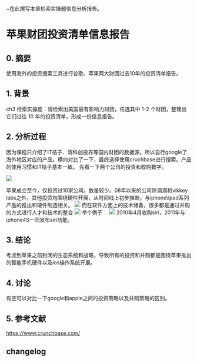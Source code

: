 
~在此撰写本章检索实操题信息分析报告。

# 苹果财团投资清单信息报告

## 0. 摘要

使用海外的投资搜索工具进行谷歌、苹果两大财团过去10年的投资清单报告。

## 1. 背景

ch3 检索实操题：请检索出美国最有影响力财团，任选其中 1-2 个财团，整理出它们过往 10 年的投资清单，形成一份信息报告。

## 2. 分析过程
 因为课程只介绍了IT桔子、清科创投界等国内财团的数据源。所以自行google了海外地区对应的产品。横向对比了一下，最终选择使用cruchbase进行搜索。产品的使用习惯和IT桔子基本一致。
先看一下两个公司的投资和收购数字。

![](https://i.imgur.com/jvUDSXs.png)

苹果成立至今，仅投资过10家公司。数量较少。08年以来的公司除滴滴和vikkey labs之外，其他投资均围绕硬件开展，从时间线上初步推断，与iphone\ipad系列产品的推出和硬件制造相关。
![](https://i.imgur.com/ICZeZSL.png)
而在软件方面上的技术储备，很多都是通过并购的方式进行人才和技术的整合
![](https://i.imgur.com/ogmnnjq.jpg)
举个例子：
![](https://i.imgur.com/wotyinH.png)
2010年4月收购siri，2011年与iphone4S一同发布siri功能。

## 3. 结论
考虑到苹果之前封闭的生态系统和战略，导致所有的投资和并购都是围绕苹果推出的智能手机硬件以及ios操作系统开展。
## 4. 讨论

有空可以对比一下google和apple之间的投资策略以及并购策略的区别。

## 5. 参考文献
https://www.crunchbase.com/

## changelog

